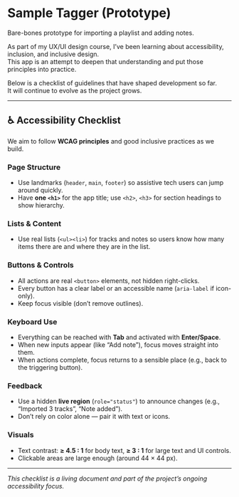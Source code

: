 # Sample Tagger (Prototype)

Bare-bones prototype for importing a playlist and adding notes.

As part of my UX/UI design course, I’ve been learning about accessibility, inclusion, and inclusive design.  
This app is an attempt to deepen that understanding and put those principles into practice.

Below is a checklist of guidelines that have shaped development so far.  
It will continue to evolve as the project grows.

---

## ♿ Accessibility Checklist

We aim to follow **WCAG principles** and good inclusive practices as we build.

### Page Structure
- Use landmarks (`header`, `main`, `footer`) so assistive tech users can jump around quickly.
- Have **one `<h1>`** for the app title; use `<h2>`, `<h3>` for section headings to show hierarchy.

### Lists & Content
- Use real lists (`<ul><li>`) for tracks and notes so users know how many items there are and where they are in the list.

### Buttons & Controls
- All actions are real `<button>` elements, not hidden right-clicks.  
- Every button has a clear label or an accessible name (`aria-label` if icon-only).  
- Keep focus visible (don’t remove outlines).

### Keyboard Use
- Everything can be reached with **Tab** and activated with **Enter/Space**.  
- When new inputs appear (like “Add note”), focus moves straight into them.  
- When actions complete, focus returns to a sensible place (e.g., back to the triggering button).

### Feedback
- Use a hidden **live region** (`role="status"`) to announce changes (e.g., “Imported 3 tracks”, “Note added”).  
- Don’t rely on color alone — pair it with text or icons.

### Visuals
- Text contrast: **≥ 4.5 : 1** for body text, **≥ 3 : 1** for large text and UI controls.  
- Clickable areas are large enough (around 44 × 44 px).

---

_This checklist is a living document and part of the project’s ongoing accessibility focus._
